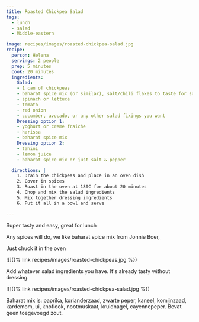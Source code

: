 ```yaml
---
title: Roasted Chickpea Salad
tags:
  - lunch
  - salad
  - Middle-eastern

image: recipes/images/roasted-chickpea-salad.jpg
recipe:
  person: Helena
  servings: 2 people
  prep: 5 minutes
  cook: 20 minutes
  ingredients:
    Salad:
    - 1 can of chickpeas
    - baharat spice mix (or similar), salt/chili flakes to taste for some heat
    - spinach or lettuce
    - tomato
    - red onion
    - cucumber, avocado, or any other salad fixings you want
    Dressing option 1:
    - yoghurt or creme fraiche
    - harissa
    - baharat spice mix
    Dressing option 2:
    - tahini
    - lemon juice
    - baharat spice mix or just salt & pepper

  directions: |
    1. Drain the chickpeas and place in an oven dish
    2. Cover in spices
    3. Roast in the oven at 180C for about 20 minutes
    4. Chop and mix the salad ingredients
    5. Mix together dressing ingredients
    6. Put it all in a bowl and serve

---
```


Super tasty and easy, great for lunch

Any spices will do, we like baharat spice mix from Jonnie Boer,

Just chuck it in the oven

![]({% link recipes/images/roasted-chickpeas.jpg %})

Add whatever salad ingredients you have. It's already tasty without dressing.

![]({% link recipes/images/roasted-chickpea-salad.jpg %})

Baharat mix is: paprika, korianderzaad, zwarte peper, kaneel, komijnzaad, kardemom, ui, knoflook, nootmuskaat, kruidnagel, cayennepeper. Bevat geen toegevoegd zout.
